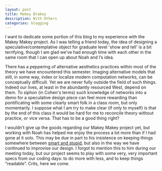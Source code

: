 ```yaml
---
layout: post
title: Makey Brakey
description: With Others
categories: blogging
---
```

I want to dedicate some portion of this blog to my experience with the Makey Makey project.  As I was telling a friend today, the idea of designing a speculative/contemplative object for graduate level 'show and tell' is a bit terrifying, though I am glad we’ve had enough time with each other in the same room that I can open up about Noah and I’s idea.

There has a peppering of alternative aesthetics practices within most of the theory we have encountered this semester. Imaging alternative models that still, in some way, index or localize modern computation networks, can be conceptually difficult. Yet we are never fully outside the field of such things. Indeed our lives, at least in the abundantly resourced West, depend on them. To siphon (in Cohen's terms) such knowledge of networks into a demo for a speculative design piece can feel more rewarding than pontificating with some clearly smart folk in a class room, but only momentarily. I suppose what I am try to make clear (if only to myself) is that by the end of this class it would be hard for me to reconcile theory without practice, or vice versa. That has to be a good thing right?

I wouldn’t give up the goods regarding our Makey Makey project yet, but working with Noah has helped me enjoy the process a lot more than if I had gone at it solo. This may be due in part to his insistence on keeping things somewhere between [smart and stupid](http://noahmcmlln.github.io/blog/2016-04-06/progress-process.html), but also in the way we have continued to improvise our design. I forgot to mention this to him during our meeting today, but our project seems to play with some very, very important specs from our coding days: to do more with less, and to keep things “readable”. Crits, here we come. 
